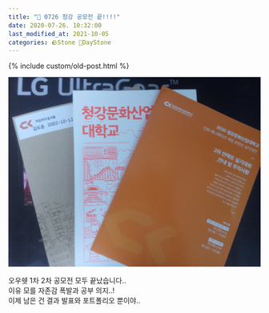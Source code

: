 ```yaml
---
title: "🌱 0726 청강 공모전 끝!!!!"
date: 2020-07-26. 10:32:00
last_modified_at: 2021-10-05
categories: 🪨Stone 🌱DayStone
---
```

{% include custom/old-post.html %}

![사진](../../assets/img/2020/200726_0000.jpg)

오우쉣 1차 2차 공모전 모두 끝났습니다..  
이유 모를 자존감 폭발과 공부 의지..!  
이제 남은 건 결과 발표와 포트폴리오 뿐이야..  
